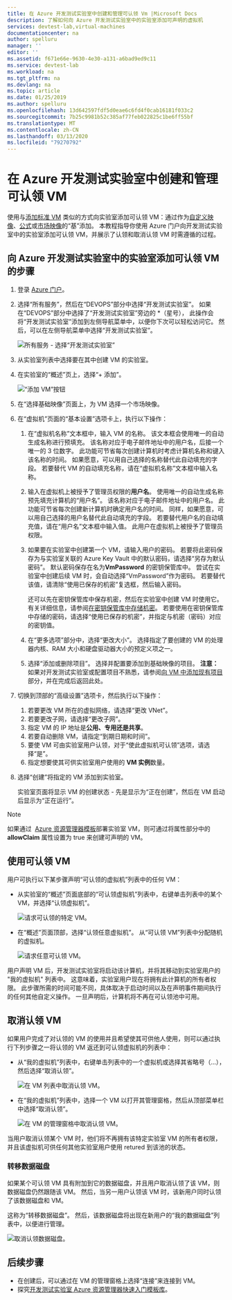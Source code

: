 ```yaml
---
title: 在 Azure 开发测试实验室中创建和管理可认领 Vm |Microsoft Docs
description: 了解如何向 Azure 开发测试实验室中的实验室添加可声明的虚拟机
services: devtest-lab,virtual-machines
documentationcenter: na
author: spelluru
manager: ''
editor: ''
ms.assetid: f671e66e-9630-4e30-a131-a6bad9ed9c11
ms.service: devtest-lab
ms.workload: na
ms.tgt_pltfrm: na
ms.devlang: na
ms.topic: article
ms.date: 01/25/2019
ms.author: spelluru
ms.openlocfilehash: 13d642597fdf5d0eae6c6fd4f0cab16181f033c2
ms.sourcegitcommit: 7b25c9981b52c385af77feb022825c1be6ff55bf
ms.translationtype: MT
ms.contentlocale: zh-CN
ms.lasthandoff: 03/13/2020
ms.locfileid: "79270792"
---
```

# <a name="create-and-manage-claimable-vms-in-azure-devtest-labs"></a>在 Azure 开发测试实验室中创建和管理可认领 VM
使用与[添加标准 VM](devtest-lab-add-vm.md) 类似的方式向实验室添加可认领 VM：通过作为[自定义映像](devtest-lab-create-template.md)、[公式](devtest-lab-manage-formulas.md)或[市场映像](devtest-lab-configure-marketplace-images.md)的“基”添加。 本教程指导你使用 Azure 门户向开发测试实验室中的实验室添加可认领 VM，并展示了认领和取消认领 VM 时需遵循的过程。

## <a name="steps-to-add-a-claimable-vm-to-a-lab-in-azure-devtest-labs"></a>向 Azure 开发测试实验室中的实验室添加可认领 VM 的步骤
1. 登录 [Azure 门户](https://go.microsoft.com/fwlink/p/?LinkID=525040)。
1. 选择“所有服务”，然后在“DEVOPS”部分中选择“开发测试实验室”。 如果在“DEVOPS”部分中选择了“开发测试实验室”旁边的 *（星号）， 此操作会将“开发测试实验室”添加到左侧导航菜单中，以便你下次可以轻松访问它。 然后，可以在左侧导航菜单中选择“开发测试实验室”。

    ![所有服务 - 选择“开发测试实验室”](./media/devtest-lab-create-lab/all-services-select.png)
1. 从实验室列表中选择要在其中创建 VM 的实验室。
2. 在实验室的“概述”页上，选择“+ 添加”。

    ![“添加 VM”按钮](./media/devtest-lab-add-vm/devtestlab-home-blade-add-vm.png)
1. 在“选择基础映像”页面上，为 VM 选择一个市场映像。
1. 在“虚拟机”页面的“基本设置”选项卡上，执行以下操作：
    1. 在“虚拟机名称”文本框中，输入 VM 的名称。 该文本框会使用唯一的自动生成名称进行预填充。 该名称对应于电子邮件地址中的用户名，后接一个唯一的 3 位数字。 此功能可节省每次创建计算机时考虑计算机名称和键入该名称的时间。 如果愿意，可以用自己选择的名称替代此自动填充的字段。 若要替代 VM 的自动填充名称，请在“虚拟机名称”文本框中输入名称。
    2. 输入在虚拟机上被授予了管理员权限的**用户名**。 使用唯一的自动生成名称预先填充计算机的“用户名”。 该名称对应于电子邮件地址中的用户名。 此功能可节省每次创建新计算机时确定用户名的时间。 同样，如果愿意，可以用自己选择的用户名替代此自动填充的字段。 若要替代用户名的自动填充值，请在“用户名”文本框中输入值。 此用户在虚拟机上被授予了管理员权限。
    3. 如果要在实验室中创建第一个 VM，请输入用户的密码。 若要将此密码保存为与实验室关联的 Azure Key Vault 中的默认密码，请选择“另存为默认密码”。 默认密码保存在名为**VmPassword** 的密钥保管库中。 尝试在实验室中创建后续 VM 时，会自动选择“VmPassword”作为密码。 若要替代该值，请清除“使用已保存的机密”复选框，然后输入密码。

        还可以先在密钥保管库中保存机密，然后在实验室中创建 VM 时使用它。 有关详细信息，请参阅[在密钥保管库中存储机密](devtest-lab-store-secrets-in-key-vault.md)。 若要使用在密钥保管库中存储的密码，请选择“使用已保存的机密”，并指定与机密（密码）对应的密钥值。
    4. 在“更多选项”部分中，选择“更改大小”。 选择指定了要创建的 VM 的处理器内核、RAM 大小和硬盘驱动器大小的预定义项之一。
    5. 选择“添加或删除项目”。 选择并配置要添加到基础映像的项目。
    **注意：** 如果对开发测试实验室或配置项目不熟悉，请参阅[向 VM 中添加现有项目](./devtest-lab-add-vm.md#add-an-existing-artifact-to-a-vm)部分，并在完成后返回此处。
2. 切换到顶部的“高级设置”选项卡，然后执行以下操作：
    1. 若要更改 VM 所在的虚拟网络，请选择“更改 VNet”。
    2. 若要更改子网，请选择“更改子网”。
    3. 指定 VM 的 IP 地址是**公用、专用还是共享**。
    4. 若要自动删除 VM，请指定“到期日期和时间”。
    5. 要使 VM 可由实验室用户认领，对于“使此虚拟机可认领”选项，请选择“是”。
    6. 指定想要使其可供实验室用户使用的 **VM 实例**数量。
3. 选择“创建”将指定的 VM 添加到实验室。

   实验室页面将显示 VM 的创建状态 - 先是显示为“正在创建”，然后在 VM 启动后显示为“正在运行”。

> [!NOTE]
> 如果通过  [Azure 资源管理器模板](devtest-lab-create-environment-from-arm.md)部署实验室 VM，则可通过将属性部分中的 **allowClaim** 属性设置为 true 来创建可声明的 VM。


## <a name="using-a-claimable-vm"></a>使用可认领 VM

用户可执行以下某步骤声明“可认领的虚拟机”列表中的任何 VM：

* 从实验室的“概述”页面底部的“可认领虚拟机”列表中，右键单击列表中的某个 VM，并选择“认领虚拟机”。

  ![请求可认领的特定 VM。](./media/devtest-lab-add-vm/devtestlab-claim-VM.png)


* 在“概述”页面顶部，选择“认领任意虚拟机”。 从“可认领 VM”列表中分配随机的虚拟机。

  ![请求任意可认领 VM。](./media/devtest-lab-add-vm/devtestlab-claim-any.png)


用户声明 VM 后，开发测试实验室将启动该计算机，并将其移动到实验室用户的 "我的虚拟机" 列表中。 这意味着，实验室用户现在将拥有此计算机的所有者权限。 此步骤所需的时间可能不同，具体取决于启动时间以及在声明事件期间执行的任何其他自定义操作。 一旦声明后，计算机将不再在可认领池中可用。  

## <a name="unclaim-a-vm"></a>取消认领 VM

如果用户完成了对认领的 VM 的使用并且希望使其可供他人使用，则可以通过执行下列步骤之一将认领的 VM 返还到可认领虚拟机的列表中：

- 从“我的虚拟机”列表中，右键单击列表中的一个虚拟机或选择其省略号（...），然后选择“取消认领”。

  ![在 VM 列表中取消认领 VM。](./media/devtest-lab-add-vm/devtestlab-unclaim-VM2.png)

- 在“我的虚拟机”列表中，选择一个 VM 以打开其管理窗格，然后从顶部菜单栏中选择“取消认领”。

  ![在 VM 的管理窗格中取消认领 VM。](./media/devtest-lab-add-vm/devtestlab-unclaim-VM.png)

当用户取消认领某个 VM 时，他们将不再拥有该特定实验室 VM 的所有者权限，并且该虚拟机可供任何其他实验室用户使用 retured 到该池的状态。 

### <a name="transferring-the-data-disk"></a>转移数据磁盘
如果某个可认领 VM 具有附加到它的数据磁盘，并且用户取消认领了该 VM，则数据磁盘仍然跟随该 VM。 然后，当另一用户认领该 VM 时，该新用户同时认领了该数据磁盘和 VM。

这称为“转移数据磁盘”。 然后，该数据磁盘将出现在新用户的“我的数据磁盘”列表中，以便进行管理。

![取消认领数据磁盘。](./media/devtest-lab-add-vm/devtestlab-unclaim-datadisks.png)



## <a name="next-steps"></a>后续步骤
* 在创建后，可以通过在 VM 的管理窗格上选择“连接”来连接到 VM。
* 探究[开发测试实验室 Azure 资源管理器快速入门模板库](https://github.com/Azure/azure-devtestlab/tree/master/samples/DevTestLabs/QuickStartTemplates)。
